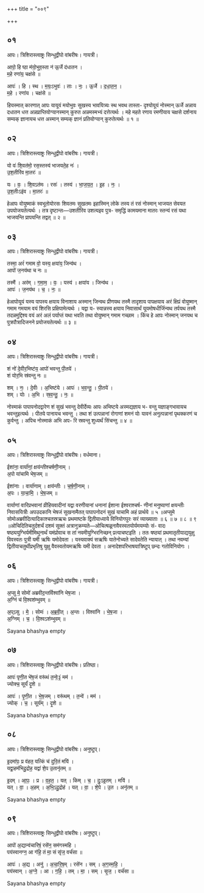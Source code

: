 +++
title = "००९"

+++


## ०१
आपः। त्रिशिरास्त्वाष्ट्रः सिन्धुद्वीपो वांबरीषः। गायत्री।

आपो॒ हि ष्ठा म॑यो॒भुव॒स्ता न॑ ऊ॒र्जे द॑धातन ।  
म॒हे रणा॑य॒ चक्ष॑से ॥

आपः॑ । हि । स्थ । म॒यः॒ऽभुवः॑ । ताः । नः॒ । ऊ॒र्जे । द॒धा॒त॒न॒ ।  
म॒हे । रणा॑य । चक्ष॑से ॥

हियस्मात् कारणात् आपः यायूयं मयोभुवः सुखस्य भावयित्र्यः स्थ भवथ तास्ता- दृश्योयूयं नोस्मान् ऊर्जे अन्नाय दधातन धत्त अन्नप्राप्तियोग्यानस्मान् कुरुत अन्नमस्मभ्यं दत्तेत्यर्थः । महे महते रणाय रमणीयाय चक्षसे दर्शनाय सम्यक् ज्ञानायच धत्त अस्मान् सम्यक् ज्ञानं प्रतियोग्यान् कुरुतेत्यर्थः ॥ १ ॥

## ०२
आपः। त्रिशिरास्त्वाष्ट्रः सिन्धुद्वीपो वांबरीषः। गायत्री।

यो वः॑ शि॒वत॑मो॒ रस॒स्तस्य॑ भाजयते॒ह नः॑ ।  
उ॒श॒तीरि॑व मा॒तरः॑ ॥

यः । वः॒ । शि॒वऽत॑मः । रसः॑ । तस्य॑ । भा॒ज॒य॒त॒ । इ॒ह । नः॒ ।  
उ॒श॒तीःऽइ॑व । मा॒तरः॑ ॥

हेआपः वोयुष्माकं स्वभूतोयोरसः शिवतमः सुखतमः इहास्मिन् लोके तस्य तं रसं नोस्मान् भाजयत सेवयत उपयोजयतेत्यर्थः । तत्र दृष्टान्तः—उशतीरिव उशत्यइव पुत्र- समृद्धिं कामयमाना मातरः स्तन्यं रसं यथा भाजयन्ति प्रापयन्ति तद्वत् ॥ २ ॥

## ०३
आपः। त्रिशिरास्त्वाष्ट्रः सिन्धुद्वीपो वांबरीषः। गायत्री।

तस्मा॒ अरं॑ गमाम वो॒ यस्य॒ क्षया॑य॒ जिन्व॑थ ।  
आपो॑ ज॒नय॑था च नः ॥

तस्मै॑ । अर॑म् । ग॒मा॒म॒ । वः॒ । यस्य॑ । क्षया॑य । जिन्व॑थ ।  
आपः॑ । ज॒नय॑थ । च॒ । नः॒ ॥

हेआपोयूयं यस्य पापस्य क्षयाय विनाशाय अस्मान् जिन्वथ प्रीणयथ तस्मै तादृशाय पापक्षयाय अरं क्षिप्रं वोयुष्मान् गमाम गमयाम वयं शिरसि प्रक्षिपामेत्यर्थः । यद्वा य- स्यान्नस्य क्षयाय निवासार्थं यूयमोषधीर्जिन्वथ तर्पयथ तस्मै तदन्नमुद्दिश्य वयं अरं अलं पर्याप्तं यथा भवति तथा वोयुष्मान् गमाम गच्छाम । किंच हे आपः नोस्मान् जनयथ च पुत्रपौत्रादिजनने प्रयोजयतेत्यर्थः ॥ ३ ॥

## ०४
आपः। त्रिशिरास्त्वाष्ट्रः सिन्धुद्वीपो वांबरीषः। गायत्री।

शं नो॑ दे॒वीर॒भिष्ट॑य॒ आपो॑ भवन्तु पी॒तये॑ ।  
शं योर॒भि स्र॑वन्तु नः ॥

शम् । नः॒ । दे॒वीः । अ॒भिष्ट॑ये । आपः॑ । भ॒व॒न्तु॒ । पी॒तये॑ ।  
शम् । योः । अ॒भि । स्र॒व॒न्तु॒ । नः॒ ॥

नोस्माकं पापापनोदद्वारेण शं सुखं भवन्तु देवीर्देव्यः आपः अभिष्टये अस्मद्यज्ञाय भ- वन्तु यज्ञाङ्गभावायच भवन्तुइत्यर्थः । पीतये पानायच भवन्तु । तथा शं उत्पन्नानां रोगाणां शमनं योः यावनं अनुत्पन्नानां पृथक्करणं च कुर्वन्तु । अपिच नोस्माकं अभि अप- रि स्रवन्तु शुध्यर्थं सिंचन्तु ॥ ४ ॥

## ०५
आपः। त्रिशिरास्त्वाष्ट्रः सिन्धुद्वीपो वांबरीषः। वर्धमाना।

ईशा॑ना॒ वार्या॑णां॒ क्षय॑न्तीश्चर्षणी॒नाम् ।  
अ॒पो या॑चामि भेष॒जम् ॥

ईशा॑नाः । वार्या॑णाम् । क्षय॑न्तीः । च॒र्ष॒णी॒नाम् ।  
अ॒पः । या॒चा॒मि॒ । भे॒ष॒जम् ॥

वार्याणां वारिप्रभवानां व्रीहियवादीनां यद्वा वरणीयानां धनानां ईशाना ईश्वराश्चर्ष- णीनां मनुष्याणां क्षयन्तीः निवासयित्रीः अपउदकानि भेषजं सुखनामैतत् पापापनोदनं सुखं याचामि अहं प्रार्थये ॥ ५ ॥अप्सुमे सोमोअब्रवीदित्यादिकाश्चतस्रऋचः प्रथमाष्टके द्वितीयाध्याये विनियोगपुरः सरं व्याख्याताः ॥ ६ ॥ ७ ॥ ८ ॥ ९ ॥ओचिदितिचतुर्दशर्चं दशमं सूक्तं अत्रानुक्रम्यते—ओचित्षळूनावैवस्वतयोर्यमयम्योः सं- वादः षष्ठ्ययुग्भिर्यमीमिथुनार्थं यमंप्रोवाच स तां नवमीयुग्भिरनिच्छन् प्रत्याचष्टइति । ततः षष्ठ्यां प्रथमातृतीयाद्ययुक्षु विवस्वतः पुत्री यमी ऋषिः यमोदेवता । यस्यवाक्यं सऋषिः यातेनोच्यते सादेवतेति न्यायात् । तथा नवम्यां द्वितीयाचतुर्थीप्रभृतिषु युक्षु वैवस्वतोयमऋषिः यमी देवता । अनादेशपरिभाषयात्रिष्टुप् छन्दः गतोविनियोगः ।

## ०६
आपः। त्रिशिरास्त्वाष्ट्रः सिन्धुद्वीपो वांबरीषः। गायत्री।

अ॒प्सु मे॒ सोमो॑ अब्रवीद॒न्तर्विश्वा॑नि भेष॒जा ।  
अ॒ग्निं च॑ वि॒श्वश॑म्भुवम् ॥

अ॒प्ऽसु । मे॒ । सोमः॑ । अ॒ब्र॒वी॒त् । अ॒न्तः । विश्वा॑नि । भे॒ष॒जा ।  
अ॒ग्निम् । च॒ । वि॒श्वऽश॑म्भुवम् ॥

Sayana bhashya empty

## ०७
आपः। त्रिशिरास्त्वाष्ट्रः सिन्धुद्वीपो वांबरीषः। प्रतिष्ठा।

आपः॑ पृणी॒त भे॑ष॒जं वरू॑थं त॒न्वे॒३॒॑ मम॑ ।  
ज्योक्च॒ सूर्यं॑ दृ॒शे ॥

आपः॑ । पृ॒णी॒त । भे॒ष॒जम् । वरू॑थम् । त॒न्वे॑ । मम॑ ।  
ज्योक् । च॒ । सूर्य॑म् । दृ॒शे ॥

Sayana bhashya empty

## ०८
आपः। त्रिशिरास्त्वाष्ट्रः सिन्धुद्वीपो वांबरीषः। अनुष्टुप्।

इ॒दमा॑पः॒ प्र व॑हत॒ यत्किं च॑ दुरि॒तं मयि॑ ।  
यद्वा॒हम॑भिदु॒द्रोह॒ यद्वा॑ शे॒प उ॒तानृ॑तम् ॥

इ॒दम् । आ॒पः॒ । प्र । व॒ह॒त॒ । यत् । किम् । च॒ । दुः॒ऽइ॒तम् । मयि॑ ।  
यत् । वा॒ । अ॒हम् । अ॒भि॒ऽदु॒द्रोह॑ । यत् । वा॒ । शे॒पे । उ॒त । अनृ॑तम् ॥

Sayana bhashya empty

## ०९
आपः। त्रिशिरास्त्वाष्ट्रः सिन्धुद्वीपो वांबरीषः। अनुष्टुप्।

आपो॑ अ॒द्यान्व॑चारिषं॒ रसे॑न॒ सम॑गस्महि ।  
पय॑स्वानग्न॒ आ ग॑हि॒ तं मा॒ सं सृ॑ज॒ वर्च॑सा ॥

आपः॑ । अ॒द्य । अनु॑ । अ॒चा॒रि॒ष॒म् । रसे॑न । सम् । अ॒ग॒स्म॒हि॒ ।  
पय॑स्वान् । अ॒ग्ने॒ । आ । ग॒हि॒ । तम् । मा॒ । सम् । सृ॒ज॒ । वर्च॑सा ॥

Sayana bhashya empty